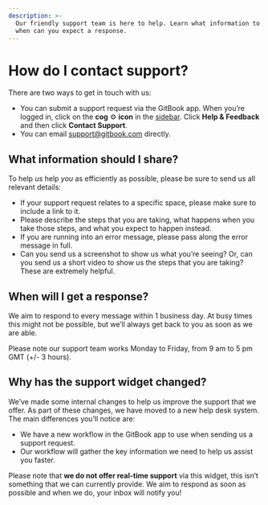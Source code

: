 ```yaml
---
description: >-
  Our friendly support team is here to help. Learn what information to share and
  when can you expect a response.
---
```


# How do I contact support?

There are two ways to get in touch with us:

- You can submit a support request via the GitBook app. When you’re logged in, click on the **cog** :gear: **icon** in the [sidebar](https://docs.gitbook.com/getting-started/overview#sidebar). Click **Help & Feedback** and then click **Contact Support**.
- You can email [support@gitbook.com](mailto:support@gitbook.com) directly.

## What information should I share?

To help _us_ help _you_ as efficiently as possible, please be sure to send us all relevant details:

- If your support request relates to a specific space, please make sure to include a link to it.
- Please describe the steps that you are taking, what happens when you take those steps, and what you expect to happen instead.
- If you are running into an error message, please pass along the error message in full.
- Can you send us a screenshot to show us what you’re seeing? Or, can you send us a short video to show us the steps that you are taking? These are extremely helpful.

## When will I get a response?

We aim to respond to every message within 1 business day. At busy times this might not be possible, but we’ll always get back to you as soon as we are able.&#x20;

Please note our support team works Monday to Friday, from 9 am to 5 pm GMT (+/- 3 hours).&#x20;

## Why has the support widget changed?

We’ve made some internal changes to help us improve the support that we offer. As part of these changes, we have moved to a new help desk system. The main differences you’ll notice are:

- We have a new workflow in the GitBook app to use when sending us a support request.
- Our workflow will gather the key information we need to help us assist you faster.&#x20;

Please note that **we do not offer real-time support** via this widget, this isn’t something that we can currently provide. We aim to respond as soon as possible and when we do, your inbox will notify you!
